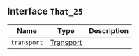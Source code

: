 ## Interface `That_25`

| Name | Type | Description |
| - | - | - |
| `transport` | [Transport](./Transport.md) | &nbsp; |
